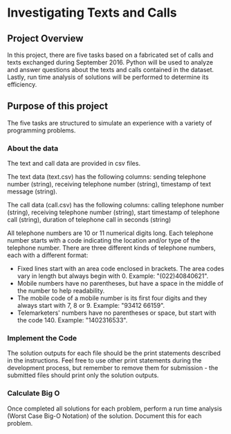 # Investigating Texts and Calls

## Project Overview

In this project, there are five tasks based on a fabricated set of calls and texts exchanged during September 2016. Python will be used to analyze and answer questions about the texts and calls contained in the dataset. Lastly, run time analysis of solutions will be performed to determine its efficiency.

## Purpose of this project

The five tasks are structured to simulate an experience with a variety of programming problems.

### About the data

The text and call data are provided in csv files.

The text data (text.csv) has the following columns: sending telephone number (string), receiving telephone number (string), timestamp of text message (string).

The call data (call.csv) has the following columns: calling telephone number (string), receiving telephone number (string), start timestamp of telephone call (string), duration of telephone call in seconds (string)

All telephone numbers are 10 or 11 numerical digits long. Each telephone number starts with a code indicating the location and/or type of the telephone number. There are three different kinds of telephone numbers, each with a different format:

- Fixed lines start with an area code enclosed in brackets. The area codes vary in length but always begin with 0. Example: "(022)40840621".
- Mobile numbers have no parentheses, but have a space in the middle of the number to help readability.
- The mobile code of a mobile number is its first four digits and they always start with 7, 8 or 9. Example: "93412 66159".
- Telemarketers' numbers have no parentheses or space, but start with the code 140. Example: "1402316533".

### Implement the Code

The solution outputs for each file should be the print statements described in the instructions. Feel free to use other print statements during the development process, but remember to remove them for submission - the submitted files should print only the solution outputs.

### Calculate Big O

Once completed all solutions for each problem, perform a run time analysis (Worst Case Big-O Notation) of the solution. Document this for each problem.
